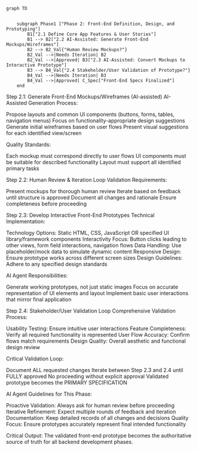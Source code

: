 ```mermaid
graph TD
    
    
    subgraph Phase1 ["Phase 2: Front-End Definition, Design, and Prototyping"]
        B1["2.1 Define Core App Features & User Stories"]        
        B1 --> B2["2.2 AI-Assisted: Generate Front-End Mockups/Wireframes"]
        B2 --> B2_Val{"Human Review Mockups?"}
        B2_Val -->|Needs Iteration| B2
        B2_Val -->|Approved| B3["2.3 AI-Assisted: Convert Mockups to Interactive Prototype"]
        B3 --> B4_Val{"2.4 Stakeholder/User Validation of Prototype?"}
        B4_Val -->|Needs Iteration| B3
        B4_Val -->|Approved| C_Spec["Front-End Specs Finalized"]
    end
```


Step 2.1: Generate Front-End Mockups/Wireframes (AI-assisted)
AI-Assisted Generation Process:

Propose layouts and common UI components (buttons, forms, tables, navigation menus)
Focus on functionality-appropriate design suggestions
Generate initial wireframes based on user flows
Present visual suggestions for each identified view/screen

Quality Standards:

Each mockup must correspond directly to user flows
UI components must be suitable for described functionality
Layout must support all identified primary tasks

Step 2.2: Human Review & Iteration Loop
Validation Requirements:

Present mockups for thorough human review
Iterate based on feedback until structure is approved
Document all changes and rationale
Ensure completeness before proceeding

Step 2.3: Develop Interactive Front-End Prototypes
Technical Implementation:

Technology Options: Static HTML, CSS, JavaScript OR specified UI library/framework components
Interactivity Focus: Button clicks leading to other views, form field interactions, navigation flows
Data Handling: Use placeholder/mock data to simulate dynamic content
Responsive Design: Ensure prototype works across different screen sizes
Design Guidelines: Adhere to any specified design standards

AI Agent Responsibilities:

Generate working prototypes, not just static images
Focus on accurate representation of UI elements and layout
Implement basic user interactions that mirror final application

Step 2.4: Stakeholder/User Validation Loop
Comprehensive Validation Process:

Usability Testing: Ensure intuitive user interactions
Feature Completeness: Verify all required functionality is represented
User Flow Accuracy: Confirm flows match requirements
Design Quality: Overall aesthetic and functional design review

Critical Validation Loop:

Document ALL requested changes
Iterate between Step 2.3 and 2.4 until FULLY approved
No proceeding without explicit approval
Validated prototype becomes the PRIMARY SPECIFICATION

AI Agent Guidelines for This Phase:

Proactive Validation: Always ask for human review before proceeding
Iterative Refinement: Expect multiple rounds of feedback and iteration
Documentation: Keep detailed records of all changes and decisions
Quality Focus: Ensure prototypes accurately represent final intended functionality

Critical Output: The validated front-end prototype becomes the authoritative source of truth for all backend development phases.
